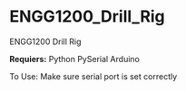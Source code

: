 ENGG1200_Drill_Rig
==================

ENGG1200 Drill Rig

**Requiers:**
Python
PySerial
Arduino

To Use:
Make sure serial port is set correctly